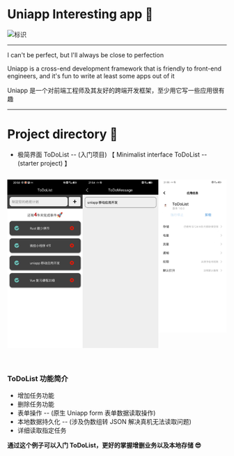# Uniapp Interesting app 📱

![标识](https://img.shields.io/badge/%20%20Uniapp%20%20-%20%20%F0%9F%93%B1%20application%20%20-blue)

---

I can't be perfect, but I'll always be close to perfection

Uniapp is a cross-end development framework that is friendly to front-end engineers, and it's fun to write at least some apps out of it

Uniapp 是一个对前端工程师及其友好的跨端开发框架，至少用它写一些应用很有趣

---

# Project directory 📑

- 极简界面 ToDoList -- (入门项目) 【 Minimalist interface ToDoList -- (starter project) 】

<div style="display:flex;">

<img style="width:200px;flex:1;margin-right:20px;" src="./readme_images/Minimalist%20interface%20ToDoList/1.jpg"><img />

<img style="width:200px;flex:1;margin-right:20px;" src="./readme_images/Minimalist%20interface%20ToDoList/2.jpg"><img />

<img style="width:200px;flex:1;" src="./readme_images/Minimalist%20interface%20ToDoList/3.jpg"><img />

</div>

### ToDoList 功能简介

- 增加任务功能
- 删除任务功能
- 表单操作 -- (原生 Uniapp form 表单数据读取操作)
- 本地数据持久化 -- (涉及伪数组转 JSON 解决真机无法读取问题)
- 详细读取指定任务

**通过这个例子可以入门 ToDoList，更好的掌握增删业务以及本地存储 😎**
